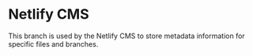 # Netlify CMS

This branch is used by the Netlify CMS to store metadata information for specific files and branches.